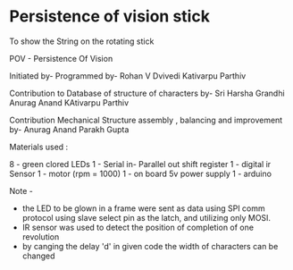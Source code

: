 # Persistence of vision stick
To show the String on the rotating stick

POV - Persistence Of Vision

Initiated by- Programmed by-
Rohan V Dvivedi
Kativarpu Parthiv

Contribution to Database of structure of characters by-
Sri Harsha Grandhi
Anurag Anand
KAtivarpu Parthiv

Contribution Mechanical Structure assembly , balancing and improvement by-
Anurag Anand
Parakh Gupta

Materials used :

8 - green clored LEDs
1 - Serial in- Parallel out shift register
1 - digital ir Sensor
1 - motor (rpm = 1000)
1 - on board 5v power supply
1 - arduino

Note -
- the LED to be glown in a frame were sent as data using SPI comm protocol
using slave select pin as the latch, and utilizing only MOSI.
- IR sensor was used to detect the position of completion of one revolution
- by canging the delay 'd' in given code the width of characters can be changed
